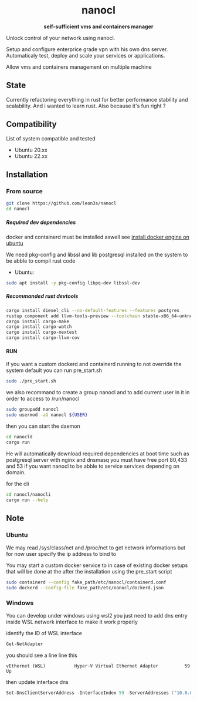 <div align="center">
  <p><h1>nanocl</h1> </p>
  <p><strong>self-sufficient vms and containers manager</strong> </p>
</div>

Unlock control of your network using nanocl.

Setup and configure enterprice grade vpn with his own dns server.
Automaticaly test, deploy and scale your services or applications.

Allow vms and containers management on multiple machine

## State

Currently refactoring everything in rust for better performance stability and scalability.
And i wanted to learn rust.
Also because it's fun right ?

## Compatibility
List of system compatible and tested
- Ubuntu 20.xx
- Ubuntu 22.xx

## Installation

### From source
```sh
git clone https://github.com/leon3s/nanocl
cd nanocl
```

##### Required dev dependencies
docker and containerd must be installed aswell see [install docker engine on ubuntu](https://docs.docker.com/engine/install/ubuntu/)

We need pkg-config and libssl and lib postgresql installed on the system to be abble to compil rust code
- Ubuntu:
```sh
sudo apt install -y pkg-config libpq-dev libssl-dev
```

##### Recommanded rust devtools
```sh
cargo install diesel_cli --no-default-features --features postgres
rustup component add llvm-tools-preview --toolchain stable-x86_64-unknown-linux-gnu
cargo install cargo-make
cargo install cargo-watch
cargo install cargo-nextest
cargo install cargo-llvm-cov
```

#### RUN
if you want a custom dockerd and containerd running to not override the system default you can run pre_start.sh
```sh
sudo ./pre_start.sh
```

we also recommand to create a group nanocl and to add current user in it in order to access to /run/nanocl
```sh
sudo groupadd nanocl
sudo usermod -aG nanocl ${USER}
```
then you can start the daemon
```sh
cd nanocld
cargo run
```
He will automatically download required dependencies at boot time such as postgresql server with nginx and dnsmasq
you must have free port 80,433 and 53 if you want nanocl to be abble to service services depending on domain.

for the cli
```sh
cd nanocl/nanocli
cargo run --help
```

## Note

### Ubuntu
We may read /sys/class/net and /proc/net to get network informations but
for now user specify the ip address to bind to

You may start a custom docker service to in case of existing docker setups
that will be done at the after the installation using the pre_start script

```sh
sudo containerd --config fake_path/etc/nanocl/containerd.conf
sudo dockerd --config-file fake_path/etc/nanocl/dockerd.json
```

### Windows
You can develop under windows using wsl2
you just need to add dns entry inside WSL network interface to make it work properly

identify the ID of WSL interface
```powershell
Get-NetAdapter
```

you should see a line line this
```
vEthernet (WSL)           Hyper-V Virtual Ethernet Adapter          59 Up
```
then update interface dns
```powershell
Set-DnsClientServerAddress -InterfaceIndex 59 -ServerAddresses ("10.0.0.1","10.0.0.2")
```
